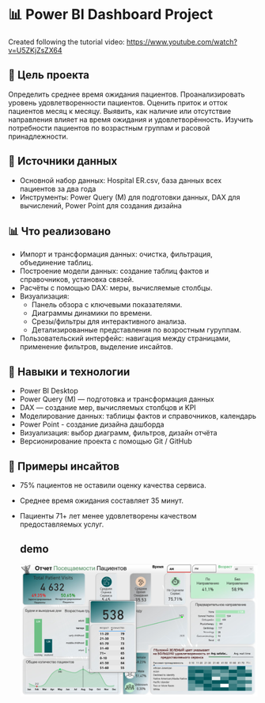 
# 📊 Power BI Dashboard Project  
Created following the tutorial video: https://www.youtube.com/watch?v=U5ZKjZsZX64

## 🎯 Цель проекта  
Определить среднее время ожидания пациентов.
Проанализировать уровень удовлетворенности пациентов.
Оценить приток и отток пациентов месяц к месяцу.
Выявить, как наличие или отсутствие направления влияет на время ожидания и удовлетворённость.
Изучить потребности пациентов по возрастным группам и расовой принадлежности.

## 🧰 Источники данных  
- Основной набор данных: Hospital ER.csv, база данных всех пациентов за два года
- Инструменты: Power Query (M) для подготовки данных, DAX для вычислений, Power Point для создания дизайна

## 📊 Что реализовано  
- Импорт и трансформация данных: очистка, фильтрация, объединение таблиц.  
- Построение модели данных: создание таблиц фактов и справочников, установка связей.  
- Расчёты с помощью DAX: меры, вычисляемые столбцы.  
- Визуализация:  
  - Панель обзора с ключевыми показателями.  
  - Диаграммы динамики по времени.  
  - Срезы/фильтры для интерактивного анализа.  
  - Детализированные представления по возростным гуруппам.  
- Пользовательский интерфейс: навигация между страницами, применение фильтров, выделение инсайтов.

## 🎯 Навыки и технологии  
- Power BI Desktop  
- Power Query (M) — подготовка и трансформация данных  
- DAX — создание мер, вычисляемых столбцов и KPI  
- Моделирование данных: таблицы фактов и справочников, календарь
- Power Point - создание дизайна дашборда
- Визуализация: выбор диаграмм, фильтров, дизайн отчёта  
- Версионирование проекта с помощью Git / GitHub

## 📝 Примеры инсайтов  
- 75% пациентов не оставили оценку качества сервиса.
- Среднее время ожидания составляет 35 минут.
- Пациенты 71+ лет менее удовлетворены качеством предоставляемых услуг.

  ## demo
  ![Dashboard preview](https://github.com/MaxXximiroN/powerbi_portfolio/blob/main/patient_visit_dashboard/screenshot_of_the_dashboard_1.png)
